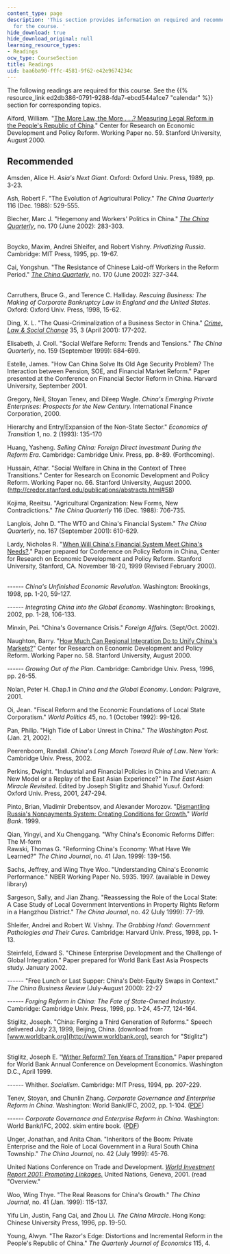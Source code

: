 ```yaml
---
content_type: page
description: 'This section provides information on required and recommended readings
  for the course. '
hide_download: true
hide_download_original: null
learning_resource_types:
- Readings
ocw_type: CourseSection
title: Readings
uid: baa6ba90-fffc-4581-9f62-e42e9674234c
---
```


The following readings are required for this course. See the {{% resource_link ed2db386-0791-9288-fda7-ebcd544a1ce7 "calendar" %}} section for corresponding topics.

Alford, William. "[The More Law, the More . . .? Measuring Legal Reform in the People's Republic of China](http://web.stanford.edu/group/siepr/cgi-bin/siepr/?q=system/files/shared/pubs/papers/pdf/credpr59.pdf)." Center for Research on Economic Development and Policy Reform. Working Paper no. 59. Stanford University, August 2000.

Recommended
-----------

Amsden, Alice H. _Asia's Next Giant_. Oxford: Oxford Univ. Press, 1989, pp. 3-23.

Ash, Robert F. "The Evolution of Agricultural Policy." _The China Quarterly_ 116 (Dec. 1988): 529-555.

Blecher, Marc J. "Hegemony and Workers' Politics in China." _[The China Quarterly](http://journals.cambridge.org/action/displayJournal?jid=CQY&volumeId=170&bVolume=y#loc170)_, no. 170 (June 2002): 283-303.  
 

Boycko, Maxim, Andrei Shleifer, and Robert Vishny. _Privatizing Russia_. Cambridge: MIT Press, 1995, pp. 19-67.

Cai, Yongshun. "The Resistance of Chinese Laid-off Workers in the Reform Period." _[The China Quarterly](http://journals.cambridge.org/action/displayJournal?jid=CQY&volumeId=170&bVolume=y#loc170)_, no. 170 (June 2002): 327-344.  
 

Carruthers, Bruce G., and Terence C. Halliday. _Rescuing Business: The Making of Corporate Bankruptcy Law in England and the United States_. Oxford: Oxford Univ. Press, 1998, 15-62.

Ding, X. L. "The Quasi-Criminalization of a Business Sector in China." _[Crime, Law & Social Change](http://link.springer.com/article/10.1023%2FA%3A1011294000877?LI=true)_ 35, 3 (April 2001): 177-202.

Elisabeth, J. Croll. "Social Welfare Reform: Trends and Tensions." _The China Quarterly_, no. 159 (September 1999): 684-699.

Estelle, James. "How Can China Solve Its Old Age Security Problem? The Interaction between Pension, SOE, and Financial Market Reform." Paper presented at the Conference on Financial Sector Reform in China. Harvard University, September 2001.

Gregory, Neil, Stoyan Tenev, and Dileep Wagle. _China's Emerging Private Enterprises: Prospects for the New Century._ International Finance Corporation, 2000.

Hierarchy and Entry/Expansion of the Non-State Sector." _Economics of Transition_ 1, no. 2 (1993): 135-170

Huang, Yasheng. _Selling China: Foreign Direct Investment During the Reform Era_. Cambridge: Cambridge Univ. Press, pp. 8-89. (Forthcoming).

Hussain, Athar. "Social Welfare in China in the Context of Three Transitions." Center for Research on Economic Development and Policy Reform. Working Paper no. 66. Stanford University, August 2000. (http://credpr.stanford.edu/publications/abstracts.html#58)

Kojima, Reeitsu. "Agricultural Organization: New Forms, New Contradictions." _The China Quarterly_ 116 (Dec. 1988): 706-735.

Langlois, John D. "The WTO and China's Financial System." _The China Quarterly_, no. 167 (September 2001): 610-629.

Lardy, Nicholas R. "[When Will China's Financial System Meet China's Needs?](https://kingcenter.stanford.edu/sites/default/files/publications/55wp.pdf)." Paper prepared for Conference on Policy Reform in China, Center for Research on Economic Development and Policy Reform. Stanford University, Stanford, CA. November 18-20, 1999 (Revised February 2000).  
 

\------ _China's Unfinished Economic Revolution_. Washington: Brookings, 1998, pp. 1-20, 59-127.

\------ _Integrating China into the Global Economy_. Washington: Brookings, 2002, pp. 1-28, 106-133.

Minxin, Pei. "China's Governance Crisis." _Foreign Affairs._ (Sept/Oct. 2002).

Naughton, Barry. "[How Much Can Regional Integration Do to Unify China's Markets?](https://pdfs.semanticscholar.org/8be1/2d8904f92b96af8665f3b8655a20db3bbcff.pdf)" Center for Research on Economic Development and Policy Reform. Working Paper no. 58. Stanford University, August 2000.

\------ _Growing Out of the Plan_. Cambridge: Cambridge Univ. Press, 1996, pp. 26-55.

Nolan, Peter H. Chap.1 in _China and the Global Economy_. London: Palgrave, 2001.

Oi, Jean. "Fiscal Reform and the Economic Foundations of Local State Corporatism." _World Politics_ 45, no. 1 (October 1992): 99-126.

Pan, Philip. "High Tide of Labor Unrest in China." _The Washington Post._ (Jan. 21, 2002).

Peerenboom, Randall. _China's Long March Toward Rule of Law_. New York: Cambridge Univ. Press, 2002.

Perkins, Dwight. "Industrial and Financial Policies in China and Vietnam: A New Model or a Replay of the East Asian Experience?" In _The East Asian Miracle Revisited_. Edited by Joseph Stiglitz and Shahid Yusuf. Oxford: Oxford Univ. Press, 2001, 247-294.

Pinto, Brian, Vladimir Drebentsov, and Alexander Morozov. "[Dismantling Russia's Nonpayments System: Creating Conditions for Growth.](http://www.worldbank.org.ru/eng/statistics/nonpayments/)" _World Bank._ 1999.

Qian, Yingyi, and Xu Chenggang. "Why China's Economic Reforms Differ: The M-form  
Rawski, Thomas G. "Reforming China's Economy: What Have We Learned?" _The China Journal_, no. 41 (Jan. 1999): 139-156.

Sachs, Jeffrey, and Wing Thye Woo. "Understanding China's Economic Performance." NBER Working Paper No. 5935. 1997. (available in Dewey library)

Sargeson, Sally, and Jian Zhang. "Reassessing the Role of the Local State: A Case Study of Local Government Interventions in Property Rights Reform in a Hangzhou District." _The China Journal_, no. 42 (July 1999): 77-99.

Shleifer, Andrei and Robert W. Vishny. _The Grabbing Hand: Government Pathologies and Their Cures_. Cambridge: Harvard Univ. Press, 1998, pp. 1-13.

Steinfeld, Edward S. "Chinese Enterprise Development and the Challenge of Global Integration." Paper prepared for World Bank East Asia Prospects study. January 2002.

\------ "Free Lunch or Last Supper: China's Debt-Equity Swaps in Context." _The China Business Review_ (July-August 2000): 22-27

\------ _Forging Reform in China: The Fate of State-Owned Industry_. Cambridge: Cambridge Univ. Press, 1998, pp. 1-24, 45-77, 124-164.

Stiglitz, Joseph. "China: Forging a Third Generation of Reforms." Speech delivered July 23, 1999, Beijing, China. (download from [www.worldbank.org](http://www.worldbank.org), search for "Stiglitz")  
 

Stiglitz, Joseph E. "[Wither Reform? Ten Years of Transition.](http://www.worldbank.org/research/abcde/washington_11/papers.html)" Paper prepared for World Bank Annual Conference on Development Economics. Washington D.C., April 1999.

\------ Whither. _Socialism_. Cambridge: MIT Press, 1994, pp. 207-229.

Tenev, Stoyan, and Chunlin Zhang. _Corporate Governance and Enterprise Reform in China_. Washington: World Bank/IFC, 2002, pp. 1-104. ([PDF](http://www.ifc.org/publications/pubs/corp_gov/frontmatter.pdf))

\------ _Corporate Governance and Enterprise Reform in China_. Washington: World Bank/IFC, 2002. skim entire book. ([PDF](http://www.ifc.org/publications/pubs/corp_gov/frontmatter.pdf))

Unger, Jonathan, and Anita Chan. "Inheritors of the Boom: Private Enterprise and the Role of Local Government in a Rural South China Township." _The China Journal_, no. 42 (July 1999): 45-76.

United Nations Conference on Trade and Development. _[World Investment Report 2001: Promoting Linkages.](https://unctad.org/en/pages/PublicationArchive.aspx?publicationid=656)_ United Nations, Geneva, 2001. (read "Overview."

Woo, Wing Thye. "The Real Reasons for China's Growth." _The China Journal_, no. 41 (Jan. 1999): 115-137.

Yifu Lin, Justin, Fang Cai, and Zhou Li. _The China Miracle_. Hong Kong: Chinese University Press, 1996, pp. 19-50.

Young, Alwyn. "The Razor's Edge: Distortions and Incremental Reform in the People's Republic of China." _The Quarterly Journal of Economics_ 115, 4.